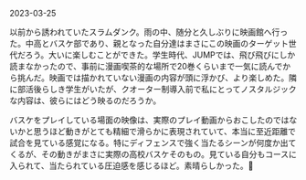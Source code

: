 2023-03-25

以前から誘われていたスラムダンク。雨の中、随分と久しぶりに映画館へ行った。中高とバスケ部であり、親となった自分達はまさにこの映画のターゲット世代だろう。大いに楽しむことができた。学生時代、JUMPでは、飛び飛びにしか読まなかったので、事前に漫画喫茶的な場所で20巻くらいまで一気に読んでから挑んだ。映画では描かれていない漫画の内容が頭に浮かび、より楽しめた。隣に部活後らしき学生がいたが、クオーター制導入前で私にとってノスタルジックな内容は、彼らにはどう映るのだろうか。

バスケをプレイしている場面の映像は、実際のプレイ動画からおこしたのではないかと思うほど動きがとても精細で滑らかに表現されていて、本当に至近距離で試合を見ている感覚になる。特にディフェンスで強く当たるシーンが何度か出てくるが、その動きがまさに実際の高校バスケそのもの。見ている自分もコースに入られて、当たられている圧迫感を感じるほど。素晴らしかった。👏

